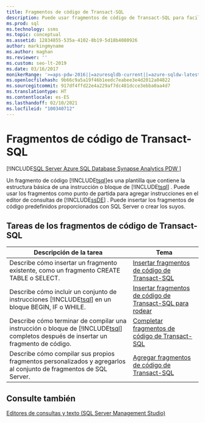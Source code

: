 ```yaml
---
title: Fragmentos de código de Transact-SQL
description: Puede usar fragmentos de código de Transact-SQL para facilitar la escritura de código. Busque aquí una lista de tareas de fragmento de código con vínculos a artículos en los que se describen.
ms.prod: sql
ms.technology: ssms
ms.topic: conceptual
ms.assetid: 12834855-535a-4102-8b19-5d18b4080926
author: markingmyname
ms.author: maghan
ms.reviewer: ''
ms.custom: seo-lt-2019
ms.date: 03/16/2017
monikerRange: '>=aps-pdw-2016||=azuresqldb-current||=azure-sqldw-latest||>=sql-server-2016||>=sql-server-linux-2017||=azuresqldb-mi-current'
ms.openlocfilehash: 9b66c9a5a19f46b1eedc7eabee3e4d2012a04822
ms.sourcegitcommit: 917df4ffd22e4a229af7dc481dcce3ebba0aa4d7
ms.translationtype: HT
ms.contentlocale: es-ES
ms.lasthandoff: 02/10/2021
ms.locfileid: "100340712"
---
```

# <a name="transact-sql-code-snippets"></a>Fragmentos de código de Transact-SQL

[!INCLUDE[SQL Server Azure SQL Database Synapse Analytics PDW ](../../includes/applies-to-version/sql-asdb-asdbmi-asa-pdw.md)]

Un fragmento de código [!INCLUDE[tsql](../../includes/tsql-md.md)]es una plantilla que contiene la estructura básica de una instrucción o bloque de [!INCLUDE[tsql](../../includes/tsql-md.md)] . Puede usar los fragmentos como punto de partida para agregar instrucciones en el editor de consultas de [!INCLUDE[ssDE](../../includes/ssde-md.md)] . Puede insertar los fragmentos de código predefinidos proporcionados con SQL Server o crear los suyos.  

## <a name="transact-sql-code-snippet-tasks"></a>Tareas de los fragmentos de código de Transact-SQL  
  
|Descripción de la tarea|Tema|  
|----------------------|-----------|  
|Describe cómo insertar un fragmento existente, como un fragmento CREATE TABLE o SELECT.|[Insertar fragmentos de código de Transact-SQL](./insert-transact-sql-snippets.md)|  
|Describe cómo incluir un conjunto de instrucciones [!INCLUDE[tsql](../../includes/tsql-md.md)] en un bloque BEGIN, IF o WHILE.|[Insertar fragmentos de código de Transact-SQL para rodear](./insert-surround-with-transact-sql-snippets.md)|  
|Describe cómo terminar de compilar una instrucción o bloque de [!INCLUDE[tsql](../../includes/tsql-md.md)] completos después de insertar un fragmento de código.|[Completar fragmentos de código de Transact-SQL](./complete-transact-sql-snippets.md)|  
|Describe cómo compilar sus propios fragmentos personalizados y agregarlos al conjunto de fragmentos de SQL Server.|[Agregar fragmentos de código de Transact-SQL](./add-transact-sql-snippets.md)|  
  
## <a name="see-also"></a>Consulte también

[Editores de consultas y texto &#40;SQL Server Management Studio&#41;](../f1-help/database-engine-query-editor-sql-server-management-studio.md)